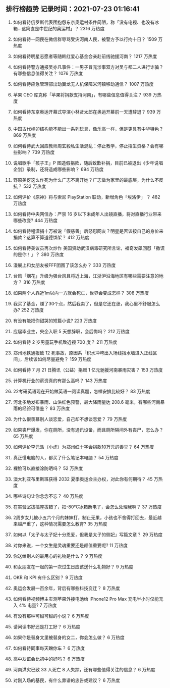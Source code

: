 
## 排行榜趋势 记录时间：2021-07-23 01:16:41
  
  1. 如何看待俄罗斯代表团抱怨东京奥运村条件简陋，称「没有电视、也没有冰箱…这简直是中世纪的奥运村」？ 2316 万热度
    
  2. 如何看待一网民在微信群辱骂受灾河南人民，被警方予以行拘十日？ 1509 万热度
    
  3. 如何看待明星志愿者等随韩红爱心基金会亲赴前线驰援河南？ 1217 万热度
    
  4. 如何看待警方通报吴亦凡事件：一男子冒充涉事双方对吴与都二人进行诈骗？有哪些信息值得关注？ 1076 万热度
    
  5. 如何看待应急管理部出动翼龙无人机保障米河镇移动通信？ 1007 万热度
    
  6. 苹果 CEO 库克称「苹果将捐款支持河南」，有哪些信息值得关注？ 939 万热度
    
  7. 如何看待东京奥运开幕式导演小林贤太郎在奥运开幕前一天遭辞退？ 939 万热度
    
  8. 中国古代榫卯结构能不能出一系列玩具，像乐高一样，但是更具有中华特色？ 869 万热度
    
  9. 如何看待武大回应教师周玄毅私生活混乱：停止教学，停止招生资格？会有哪些影响？ 739 万热度
    
  10. 说唱歌手「孩子王」P 图造假捐款，随后致歉补捐，目前已被退出《少年说唱企划》录制，还将造成哪些影响？ 694 万热度
    
  11. 野原美伢这么作死为什么广志不离开她？广志做为家里的最底层，为什么不反抗？ 532 万热度
    
  12. 如何评价《原神》将与索尼 PlayStation 联动，新增角色「埃洛伊」 ？ 482 万热度
    
  13. 如何看待中央网信办：严禁 16 岁以下未成年人出镜直播，将对直播行业带来哪些改变? 444 万热度
    
  14. 如何看待程潇捐十万被说「假慈善」后怒怼网友？明星是否该按自己的身价来捐款？这算不算道德绑架？ 412 万热度
    
  15. 如何看待美议员再次炒作 美国资助武汉病毒研究所言论，福奇发飙回怼「撒谎的是你！」？ 380 万热度
    
  16. 漫展上和女朋友被FFF团围了该怎么办？ 333 万热度
    
  17. 台风「烟花」升级为强台风且将近上海，江浙沪沿海地区有哪些需要注意的地方？ 316 万热度
    
  18. 如果两个人靠近1m以内一方就会死亡，世界会变成怎样？ 308 万热度
    
  19. 我买了基金，赚了30个点，然后我卖了，但是它还在涨，我心里不舒服怎么办? 252 万热度
    
  20. 有没有能把你甜哭的短篇小说? 223 万热度
    
  21. 应届毕业生，央企入职 5 天想辞职，会后悔吗？ 212 万热度
    
  22. 如何看待 2 岁男童玩手机致近视 700 度？ 211 万热度
    
  23. 郑州地铁通报致 12 死事故，原因系「积水冲垮出入场线挡水墙进入正线区间」，后续该如何尽量避免？ 159 万热度
    
  24. 如何看待 7 月 21 日腾讯（公益）捐赠 1 亿元驰援河南暴雨灾害？ 153 万热度
    
  25. 计算机行业的薪资真的有那么高吗？ 143 万热度
    
  26. 22考研英语现在开始做英语一阅读真题，怎样安排比较好？ 83 万热度
    
  27. 河北多地发布暴雨、山洪红色预警，最大降雨量达 208.6 毫米，有哪些河南暴雨的经验可借鉴？ 83 万热度
    
  28. 为什么很羡慕别人谈恋爱，自己却不想谈恋爱？ 79 万热度
    
  29. 如果丧尸爆发，你在厕所，没有通讯设备，而且厕所隔间外有丧尸，怎么办？ 65 万热度
    
  30. 如何评价李元浩（小虎）为郑州红十字会捐款10万元的善举？ 64 万热度
    
  31. 真正懂电脑的人，都买了什么笔记本电脑？ 54 万热度
    
  32. 裸脸可以直接涂防晒吗？ 52 万热度
    
  33. 澳大利亚布里斯班获得 2032 夏季奥运会主办权，对此你有何期待？ 45 万热度
    
  34. 哪些诗句让你念念不忘？ 40 万热度
    
  35. 在实验室拔插座拔错了，把-80℃冰箱断电了，会怎么处理我啊？ 37 万热度
    
  36. 2周岁女儿被小五六个月的妹妹打，制止无果，小孩也不舍得打回去，最近越来越严重了，这种情况需要怎么教育? 35 万热度
    
  37. 如何以「太子与太子妃十分恩爱，但我是太子的侧妃」写篇文章？ 29 万热度
    
  38. 对你来说，一个女生是灵魂重要还是颜值重要呢? 11 万热度
    
  39. 你送给别人的最用心的礼物是什么？ 9 万热度
    
  40. 和女朋友在一起的第一次过生日应该送什么礼物好？ 9 万热度
    
  41. OKR 和 KPI 有什么区别？ 9 万热度
    
  42. 奥运会发展一百余年，背后有哪些科技变迁？ 8 万热度
    
  43. 如何看待视频博主实测苹果外接电池给 iPhone12 Pro Max 充电半小时仅能充入 4% 电量? 7 万热度
    
  44. 有没有那种可甜可甜的小说？ 6 万热度
    
  45. 请问读书好还是打工好？ 6 万热度
    
  46. 如果你是替身文里被替身的女二，你会怎么做？ 6 万热度
    
  47. 如何看待同事每天蹭你车？ 6 万热度
    
  48. 高中友谊会比初中的好吗？ 6 万热度
    
  49. 河南洪灾已致 33 人死亡 8 人失踪，还有哪些值得关注的信息？ 6 万热度
    
  50. 对刚入场的基民，有什么靠谱的忠告或建议？ 6 万热度
    